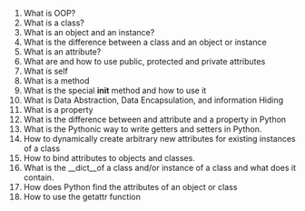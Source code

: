 1. What is OOP?
2. What is a class?
3. What is an object and an instance?
4. What is the difference between  a class and an object or instance
5. What is an attribute?
6. What are and how to use public, protected and private attributes
7. What is self
8. What is a method
9. What is the special __init__ method and how to use it
10. What is Data Abstraction, Data Encapsulation, and information Hiding
11. What is a property
12. What is the difference between and attribute and a property in Python
13. What is the Pythonic way to write getters and setters in Python.
14. How to dynamically create arbitrary new attributes for existing instances of a class
15. How to bind attributes to objects and classes.
16. What is the __dict__of a class and/or instance of a class and what does it contain.
17. How does Python find the attributes of an object or class
18. How to use the getattr function

